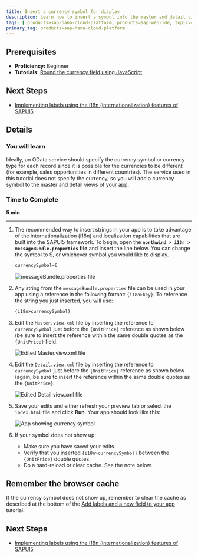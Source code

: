 ```yaml
---
title: Insert a currency symbol for display
description: Learn how to insert a symbol into the master and detail views of your app.
tags: [ products>sap-hana-cloud-platform, products>sap-web-ide, topic>cloud, topic>html5, topic>mobile, topic>odata, tutorial>beginner ]
primary_tag: products>sap-hana-cloud-platform
---
```


## Prerequisites
 - **Proficiency:** Beginner
 - **Tutorials:** [Round the currency field using JavaScript](http://go.sap.com/developer/tutorials/hcp-webide-round-currency.html)

## Next Steps
 - [Implementing labels using the i18n (internationalization) features of SAPUI5](http://go.sap.com/developer/tutorials/hcp-webide-labels-i18n.html)

## Details

### You will learn
Ideally, an OData service should specify the currency symbol or currency type for each record since it is possible for the currencies to be different (for example, sales opportunities in different countries). The service used in this tutorial does not specify the currency, so you will add a currency symbol to the master and detail views of your app.

### Time to Complete
**5 min**

---

1. The recommended way to insert strings in your app is to take advantage of the internationalization (i18n) and localization capabilities that are built into the SAPUI5 framework. To begin, open the **`northwind > i18n > messageBundle.properties` file** and insert the line below. You can change the symbol to $, or whichever symbol you would like to display.

    ```xml
    currencySymbol=€
    ```

    ![messageBundle.properties file](https://raw.githubusercontent.com/SAPDocuments/Tutorials/master/tutorials/hcp-webide-insert-currency-symbol/mob2-3_1.png)

2.  Any string from the `messageBundle.properties` file can be used in your app using a reference in the following format: `{i18n>key}`. To reference the string you just inserted, you will use:

    ```xml
    {i18n>currencySymbol}
    ```
3. Edit the `Master.view.xml` file by inserting the reference to `currencySymbol` just before the `{UnitPrice}` reference as shown below (be sure to insert the reference within the same double quotes as the `{UnitPrice}` field.


    ![Edited Master.view.xml file](https://raw.githubusercontent.com/SAPDocuments/Tutorials/master/tutorials/hcp-webide-insert-currency-symbol/mob2-3_3.png)

4. Edit the `Detail.view.xml` file by inserting the reference to `currencySymbol` just before the `{UnitPrice}` reference as shown below (again, be sure to insert the reference within the same double quotes as the `{UnitPrice}`.

    ![Edited Detail.view.xml file](https://raw.githubusercontent.com/SAPDocuments/Tutorials/master/tutorials/hcp-webide-insert-currency-symbol/mob2-3_4.png)

5. Save your edits and either refresh your preview tab or select the `index.html` file and click **Run**. Your app should look like this:


    ![App showing currency symbol](https://raw.githubusercontent.com/SAPDocuments/Tutorials/master/tutorials/hcp-webide-insert-currency-symbol/mob2-3_5.png)

6. If your symbol does not show up:
    * Make sure you have saved your edits
    * Verify that you inserted `{i18n>currencySymbol}` between the `{UnitPrice}` double quotes
    * Do a hard-reload or clear cache. See the note below.

## Remember the browser cache
If the currency symbol does not show up, remember to clear the cache as described at the bottom of the [Add labels and a new field to your app](http://go.sap.com/developer/tutorials/hcp-webide-add-labels-field.html) tutorial.

## Next Steps
 - [Implementing labels using the i18n (internationalization) features of SAPUI5](http://go.sap.com/developer/tutorials/hcp-webide-labels-i18n.html)
